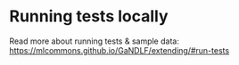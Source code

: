 # Running tests locally

Read more about running tests & sample data: https://mlcommons.github.io/GaNDLF/extending/#run-tests

